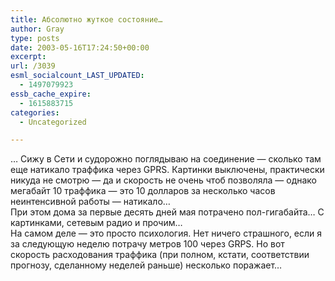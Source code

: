```yaml
---
title: Абсолютно жуткое состояние…
author: Gray
type: posts
date: 2003-05-16T17:24:50+00:00
excerpt:
url: /3039
esml_socialcount_LAST_UPDATED:
  - 1497079923
essb_cache_expire:
  - 1615883715
categories:
  - Uncategorized

---
```








&#8230; Сижу в Сети и судорожно поглядываю на соединение &#8212; сколько там еще натикало траффика через GPRS. Картинки выключены, практически никуда не смотрю &#8212; да и скорость не очень чтоб позволяла &#8212; однако мегабайт 10 траффика &#8212; это 10 долларов за несколько часов неинтенсивной работы &#8212; натикало&#8230;  
При этом дома за первые десять дней мая потрачено пол-гигабайта&#8230; С картинками, сетевым радио и прочим&#8230;  
На самом деле &#8212; это просто психология. Нет ничего страшного, если я за следующую неделю потрачу метров 100 через GRPS. Но вот скорость расходования траффика (при полном, кстати, соответствии прогнозу, сделанному неделей раньше) несколько поражает&#8230;